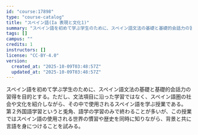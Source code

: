 ```yaml
---
id: "course:17898"
type: "course-catalog"
title: "スペイン語(Ia 表現と文化1)"
summary: "スペイン語を初めて学ぶ学生のために、スペイン語文法の基礎と基礎的会話力の習得を目的とする。ただし、文法項目に沿った学習ではなく、スペイン語圏の社会や文化を紹介しながら、その中で使用されるスペイン語を学ぶ授業である。 第２外国語学習というと兎…"
tags: []
campus: ""
credits: 1
instructors: []
license: "CC-BY-4.0"
version:
  created_at: "2025-10-09T03:48:57Z"
  updated_at: "2025-10-09T03:48:57Z"
---
```

スペイン語を初めて学ぶ学生のために、スペイン語文法の基礎と基礎的会話力の習得を目的とする。ただし、文法項目に沿った学習ではなく、スペイン語圏の社会や文化を紹介しながら、その中で使用されるスペイン語を学ぶ授業である。 第２外国語学習というと兎角、語学の学習のみで終わることが多いが、この授業ではスペイン語の使用される世界の慣習や歴史を同時に知りながら、背景と共に言語を身につけることを試みる。
